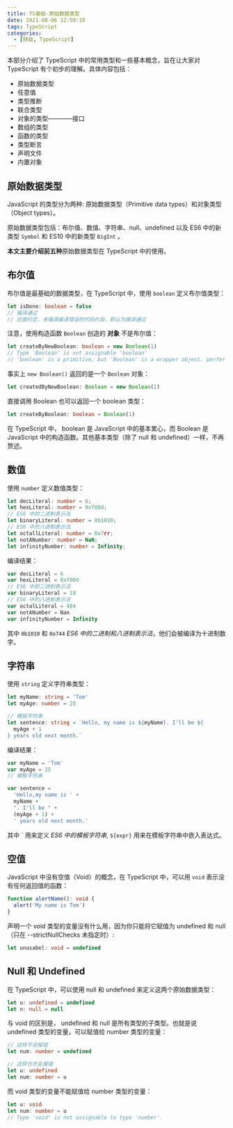 ```yaml
---
title: TS基础-原始数据类型
date: 2021-08-06 12:59:19
tags: TypeScript
categories:
  - [随敲, TypeScript]
---
```


本部分介绍了 TypeScript 中的常用类型和一些基本概念，旨在让大家对 TypeScript 有个初步的理解。具体内容包括：

<!-- more -->

- 原始数据类型
- 任意值
- 类型推断
- 联合类型
- 对象的类型————接口
- 数组的类型
- 函数的类型
- 类型断言
- 声明文件
- 内置对象

## 原始数据类型

JavaScript 的类型分为两种: 原始数据类型（Primitive data types）和对象类型（Object types）。

原始数据类型包括：布尔值、数值、字符串、null、undefined 以及 ES6 中的新类型 `Symbol` 和 ES10 中的新类型 `BigInt` 。

**本文主要介绍前五种**原始数据类型在 TypeScript 中的使用。

## 布尔值

布尔值是最基础的数据类型，在 TypeScript 中，使用 `boolean` 定义布尔值类型：

```ts
let isDone: boolean = false
// 编译通过
// 后面约定，未强调编译错误的代码片段，默认为编译通过
```

注意，使用构造函数 `Boolean` 创造的 **对象** 不是布尔值：

```ts
let createByNewBoolean: boolean = new Boolean(1)
// Type 'Boolean' is not assignable 'boolean'
// 'boolean' is a primitive, but 'Boolean' is a wrapper object. perfer using 'boolean' when possible.
```

事实上 `new Boolean()` 返回的是一个 `Boolean` 对象：

```ts
let createdByNewBoolean: Boolean = new Boolean(1)
```

直接调用 Boolean 也可以返回一个 boolean 类型：

```ts
let createByBoolean: boolean = Boolean(1)
```

在 TypeScript 中， boolean 是 JavaScript 中的基本累心，而 Boolean 是 JavaScript 中的构造函数。其他基本类型（除了 null 和 undefined）一样，不再赘述。

## 数值

使用 `number` 定义数值类型：

```ts
let decLiteral: number = 6;
let hexLiteral: number = 0xf00d;
// ES6 中的二进制表示法
let binaryLiteral: number = 0b1010;
// ES6 中的八进制表示法
let octallLiteral: number = 0o7rr;
let notANumber: number = NaN;
let infinityNumber: number = Infinity;
```

编译结果：

```js
var decLiteral = 6
var hexLiteral = 0xf00d
// ES6 中的二进制表示法
var binaryLiteral = 10
// ES6 中的八进制表示法
var octalLiteral = 484
var notANumber = Nan
var infinityNumber = Infinity
```

其中 `0b1010` 和 `0o744` _ES6 中的二进制和八进制表示法_，他们会被编译为十进制数字。

## 字符串

使用 `string` 定义字符串类型：

```ts
let myName: string = 'Tom'
let myAge: number = 25

// 模板字符串
let sentence: string = `Hello, my name is ${myName}. I'll be ${
  myAge + 1
} years old next month.`
```

编译结果：

```js
var myName = 'Tom'
var myAge = 25
// 模板字符串

var sentence =
  'Hello,my name is ' +
  myName +
  ". I'll be " +
  (myAge + 1) +
  ' years old next month.'
```

其中 \` 用来定义 _ES6 中的模板字符串_, `${expr}` 用来在模板字符串中嵌入表达式。

## 空值

JavaScript 中没有空值（Void）的概念，在 TypeScript 中，可以用 `void` 表示没有任何返回值的函数：

```ts
function alertName(): void {
  alert('My name is Tom')
}
```

声明一个 void 类型的变量没有什么用，因为你只能将它赋值为 undefined 和 null （只在 --strictNullChecks 未指定时）:

```ts
let unusabel: void = undefined
```

## Null 和 Undefined

在 TypeScript 中，可以使用 null 和 undefined 来定义这两个原始数据类型：

```ts
let u: undefined = undefined
let n: null = null
```

与 void 的区别是， undefined 和 null 是所有类型的子类型。也就是说 undefined 类型的变量，可以赋值给 number 类型的变量：

```ts
// 这样不会报错
let num: number = undefined
```

```ts
// 这样也不会报错
let u: undefined
let num: number = u
```

而 void 类型的变量不能赋值给 number 类型的变量：

```ts
let u: void
let num: number = u
// Type 'void' is not assignable to type 'number'.
```
